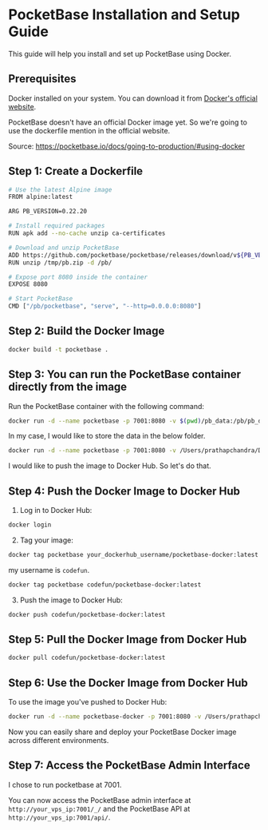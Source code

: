 # PocketBase Installation and Setup Guide

This guide will help you install and set up PocketBase using Docker.

## Prerequisites

Docker installed on your system. You can download it from [Docker's official website](https://www.docker.com/products/docker-desktop).

PocketBase doesn't have an official Docker image yet. So we're going to use the dockerfile mention in the official website.

Source: https://pocketbase.io/docs/going-to-production/#using-docker

## Step 1: Create a Dockerfile

```sh
# Use the latest Alpine image
FROM alpine:latest

ARG PB_VERSION=0.22.20

# Install required packages
RUN apk add --no-cache unzip ca-certificates

# Download and unzip PocketBase
ADD https://github.com/pocketbase/pocketbase/releases/download/v${PB_VERSION}/pocketbase_${PB_VERSION}_linux_amd64.zip /tmp/pb.zip
RUN unzip /tmp/pb.zip -d /pb/

# Expose port 8080 inside the container
EXPOSE 8080

# Start PocketBase
CMD ["/pb/pocketbase", "serve", "--http=0.0.0.0:8080"]
```

## Step 2: Build the Docker Image

```sh
docker build -t pocketbase .
```

## Step 3: You can run the PocketBase container directly from the image

Run the PocketBase container with the following command:

```sh
docker run -d --name pocketbase -p 7001:8080 -v $(pwd)/pb_data:/pb/pb_data pocketbase
```

In my case, I would like to store the data in the below folder.

```sh
docker run -d --name pocketbase -p 7001:8080 -v /Users/prathapchandra/Desktop/Codebase/Docker/volumes/pocketbase:/pb/pb_data pocketbase
```

I would like to push the image to Docker Hub. So let's do that.

## Step 4: Push the Docker Image to Docker Hub

1. Log in to Docker Hub:

```sh
docker login
```

2. Tag your image:

```sh
docker tag pocketbase your_dockerhub_username/pocketbase-docker:latest
```

my username is `codefun`.

```sh
docker tag pocketbase codefun/pocketbase-docker:latest
```

3. Push the image to Docker Hub:

```sh
docker push codefun/pocketbase-docker:latest
```

## Step 5: Pull the Docker Image from Docker Hub

```sh
docker pull codefun/pocketbase-docker:latest
```

## Step 6: Use the Docker Image from Docker Hub

To use the image you've pushed to Docker Hub:

```sh
docker run -d --name pocketbase-docker -p 7001:8080 -v /Users/prathapchandra/Desktop/Codebase/Docker/volumes/pocketbase-docker:/pb/pb_data codefun/pocketbase-docker:latest
```
Now you can easily share and deploy your PocketBase Docker image across different environments.

## Step 7: Access the PocketBase Admin Interface

I chose to run pocketbase at 7001.

You can now access the PocketBase admin interface at `http://your_vps_ip:7001/_/` and the PocketBase API at `http://your_vps_ip:7001/api/`.